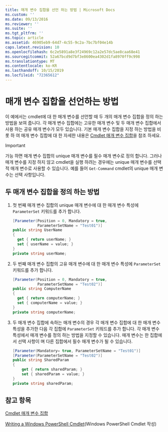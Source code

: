 ```yaml
---
title: 매개 변수 집합을 선언 하는 방법 | Microsoft Docs
ms.custom: ''
ms.date: 09/13/2016
ms.reviewer: ''
ms.suite: ''
ms.tgt_pltfrm: ''
ms.topic: article
ms.assetid: 46905eb9-64d7-4c55-9c2a-7bc7bf04e14b
caps.latest.revision: 10
ms.openlocfilehash: 6c2e5891a8e3f24969c12a2e57dc5ae8caa68e41
ms.sourcegitcommit: 52a67bcd9d7bf3e8600ea4302d1fa8970ff9c998
ms.translationtype: MT
ms.contentlocale: ko-KR
ms.lasthandoff: 10/15/2019
ms.locfileid: "72365612"
---
```

# <a name="how-to-declare-parameter-sets"></a>매개 변수 집합을 선언하는 방법

이 예에서는 cmdlet에 대 한 매개 변수를 선언할 때 두 개의 매개 변수 집합을 정의 하는 방법을 보여 줍니다. 각 매개 변수 집합에는 고유한 매개 변수 및 두 매개 변수 집합에서 사용 하는 공유 매개 변수가 모두 있습니다. 기본 매개 변수 집합을 지정 하는 방법을 비롯 하 여 매개 변수 집합에 대 한 자세한 내용은 [Cmdlet 매개 변수 집합](./cmdlet-parameter-sets.md)을 참조 하세요.

> [!IMPORTANT]
> 가능 하면 매개 변수 집합의 unique 매개 변수를 필수 매개 변수로 정의 합니다. 그러나 매개 변수를 지정 하지 않고 cmdlet을 실행 하려는 경우에는 unique 매개 변수를 선택적 매개 변수로 사용할 수 있습니다. 예를 들어 `Get-Command` cmdlet의 unique 매개 변수는 선택 사항입니다.

## <a name="how-to-define-two-parameter-sets"></a>두 매개 변수 집합을 정의 하는 방법

1. 첫 번째 매개 변수 집합의 unique 매개 변수에 대 한 매개 변수 특성에 `ParameterSet` 키워드를 추가 합니다.

   ```csharp
   [Parameter(Position = 0, Mandatory = true,
              ParameterSetName = "Test01")]
   public string UserName
   {
     get { return userName; }
     set { userName = value; }
   }
   private string userName;
   ```

2. 두 번째 매개 변수 집합의 고유 매개 변수에 대 한 매개 변수 특성에 `ParameterSet` 키워드를 추가 합니다.

   ```csharp
   [Parameter(Position = 0, Mandatory = true,
              ParameterSetName = "Test02")]
   public string ComputerName
   {
     get { return computerName; }
     set { computerName = value; }
   }
   private string computerName;
   ```

3. 두 매개 변수 집합에 속하는 매개 변수의 경우 각 매개 변수 집합에 대 한 매개 변수 특성을 추가한 다음 각 집합에 `ParameterSet` 키워드를 추가 합니다. 각 매개 변수 특성에서 매개 변수를 정의 하는 방법을 지정할 수 있습니다. 매개 변수는 한 집합에서 선택 사항이 며 다른 집합에서 필수 매개 변수가 될 수 있습니다.

   ```csharp
   [Parameter(Mandatory= true, ParameterSetName = "Test01")]
   [Parameter(ParameterSetName = "Test02")]
   public string SharedParam
   {
       get { return sharedParam; }
       set { sharedParam = value; }
   }
   private string sharedParam;
   ```

## <a name="see-also"></a>참고 항목

[Cmdlet 매개 변수 집합](./cmdlet-parameter-sets.md)

[Writing a Windows PowerShell Cmdlet](./writing-a-windows-powershell-cmdlet.md)(Windows PowerShell Cmdlet 작성)
